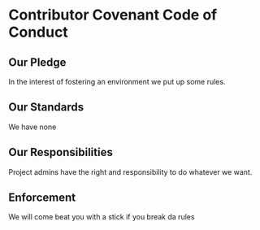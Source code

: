 # Contributor Covenant Code of Conduct

## Our Pledge

In the interest of fostering an environment we put up some rules.

## Our Standards

We have none

## Our Responsibilities

Project admins have the right and responsibility to do whatever we want.

## Enforcement

We will come beat you with a stick if you break da rules
